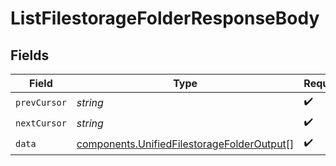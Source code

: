 # ListFilestorageFolderResponseBody


## Fields

| Field                                                                                                    | Type                                                                                                     | Required                                                                                                 | Description                                                                                              |
| -------------------------------------------------------------------------------------------------------- | -------------------------------------------------------------------------------------------------------- | -------------------------------------------------------------------------------------------------------- | -------------------------------------------------------------------------------------------------------- |
| `prevCursor`                                                                                             | *string*                                                                                                 | :heavy_check_mark:                                                                                       | N/A                                                                                                      |
| `nextCursor`                                                                                             | *string*                                                                                                 | :heavy_check_mark:                                                                                       | N/A                                                                                                      |
| `data`                                                                                                   | [components.UnifiedFilestorageFolderOutput](../../models/components/unifiedfilestoragefolderoutput.md)[] | :heavy_check_mark:                                                                                       | N/A                                                                                                      |